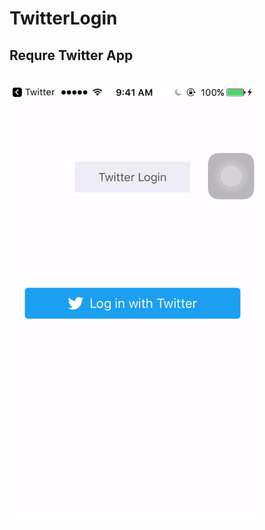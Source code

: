 # TwitterLogin

<P><H2>Requre Twitter App</H2></P>
<br><img height="700" src="https://github.com/vshalvaghasiya/TwitterLogin/blob/master/ezgif.com-video-to-gif%20(3).gif">
</br>
